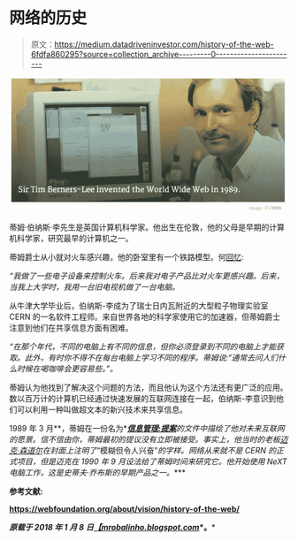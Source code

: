 # 网络的历史

> 原文：<https://medium.datadriveninvestor.com/history-of-the-web-6fdfa860295?source=collection_archive---------0----------------------->

![](img/6d6cd0bb5e9a89e28dea05ae7fc64450.png)

蒂姆·伯纳斯·李先生是英国计算机科学家。他出生在伦敦，他的父母是早期的计算机科学家，研究最早的计算机之一。

蒂姆爵士从小就对火车感兴趣，他的卧室里有一个铁路模型。何[回忆](http://www.w3.org/People/Berners-Lee/Kids.html):

*“我做了一些电子设备来控制火车。后来我对电子产品比对火车更感兴趣。后来，当我上大学时，我用一台旧电视机做了一台电脑。*

从牛津大学毕业后，伯纳斯-李成为了瑞士日内瓦附近的大型粒子物理实验室 CERN 的一名软件工程师。来自世界各地的科学家使用它的加速器，但蒂姆爵士注意到他们在共享信息方面有困难。

*“在那个年代，不同的电脑上有不同的信息，但你必须登录到不同的电脑上才能获取。此外，有时你不得不在每台电脑上学习不同的程序。蒂姆说:“通常去问人们什么时候在喝咖啡会更容易些。”。*

蒂姆认为他找到了解决这个问题的方法，而且他认为这个方法还有更广泛的应用。数以百万计的计算机已经通过快速发展的互联网连接在一起，伯纳斯-李意识到他们可以利用一种叫做超文本的新兴技术来共享信息。

1989 年 3 月**，蒂姆在一份名为*[***信息管理:提案***](http://info.cern.ch/Proposal.html)*的文件中描绘了他对未来互联网的愿景。信不信由你，蒂姆最初的提议没有立即被接受。事实上，他当时的老板[迈克·森道尔](http://bullarchive.web.cern.ch/bullarchive/9930/art2/Text_E.html)在封面上注明了*“模糊但令人兴奋”*的字样。网络从来就不是 CERN 的正式项目，但是迈克在 1990 年 9 月设法给了蒂姆时间来研究它。他开始使用 NeXT 电脑工作，这是史蒂夫·乔布斯的早期产品之一。****

******参考文献:******

****https://webfoundation.org/about/vision/history-of-the-web/****

*****原载于 2018 年 1 月 8 日*[*【mrobalinho.blogspot.com*](http://mrobalinho.blogspot.com/2018/12/history-of-web.html)*。*****
